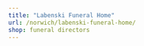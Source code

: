 ```yaml
---
title: "Labenski Funeral Home"
url: /norwich/labenski-funeral-home/
shop: funeral directors
---
```

